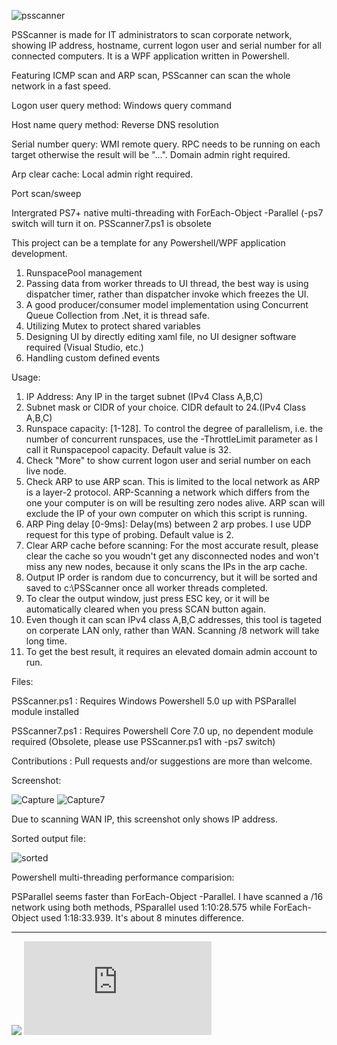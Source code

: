 ![psscanner](https://user-images.githubusercontent.com/57880343/115976871-26e85500-a527-11eb-82e4-b7d1b768056e.png)

PSScanner is made for IT administrators to scan corporate network, showing IP address, hostname, current logon user and serial number for all connected computers.
It is a WPF application written in Powershell.

Featuring ICMP scan and ARP scan, PSScanner can scan the whole network in a fast speed.

Logon user query method: Windows query command

Host name query method: Reverse DNS resolution

Serial number query: WMI remote query. RPC needs to be running on each target otherwise the result will be "...". Domain admin right required.

Arp clear cache: Local admin right required.

Port scan/sweep

Intergrated PS7+ native multi-threading with ForEach-Object -Parallel (-ps7 switch will turn it on. PSScanner7.ps1 is obsolete

This project can be a template for any Powershell/WPF application development.

1) RunspacePool management
2) Passing data from worker threads to UI thread, the best way is using dispatcher timer, rather than dispatcher invoke which freezes the UI.
3) A good producer/consumer model implementation using Concurrent Queue Collection from .Net, it is thread safe.
4) Utilizing Mutex to protect shared variables
5) Designing UI by directly editing xaml file, no UI designer software required (Visual Studio, etc.)
6) Handling custom defined events

Usage:

1) IP Address: Any IP in the target subnet (IPv4 Class A,B,C)
2) Subnet mask or CIDR of your choice. CIDR default to 24.(IPv4 Class A,B,C)
3) Runspace capacity: [1-128]. To control the degree of parallelism, i.e. the number of concurrent runspaces, use the -ThrottleLimit parameter as I call it Runspacepool capacity. Default value is 32.
4) Check "More" to show current logon user and serial number on each live node.
5) Check ARP to use ARP scan. This is limited to the local network as ARP is a layer-2 protocol. ARP-Scanning a network which differs from the one your computer is on will be resulting zero nodes alive. ARP scan will exclude the IP of your own computer on which this script is running.
6) ARP Ping delay [0-9ms]: Delay(ms) between 2 arp probes. I use UDP request for this type of probing. Default value is 2.
7) Clear ARP cache before scanning: For the most accurate result, please clear the cache so you woudn't get any disconnected nodes and won't miss any new nodes, because it only scans the IPs in the arp cache.
8) Output IP order is random due to concurrency, but it will be sorted and saved to c:\PSScanner once all worker threads completed.
9) To clear the output window, just press ESC key, or it will be automatically cleared when you press SCAN button again.
10) Even though it can scan IPv4 class A,B,C addresses, this tool is tageted on corperate LAN only, rather than WAN. Scanning /8 network will take long time.
11) To get the best result, it requires an elevated domain admin account to run.

Files:

PSScanner.ps1  : Requires Windows Powershell 5.0 up with PSParallel module installed

PSScanner7.ps1  : Requires Powershell Core 7.0 up, no dependent module required (Obsolete, please use PSScanner.ps1 with -ps7 switch)

Contributions : Pull requests and/or suggestions are more than welcome.

Screenshot:

![Capture](https://user-images.githubusercontent.com/57880343/115995007-53838780-a58e-11eb-98a3-dbe009c68a9c.PNG)
![Capture7](https://user-images.githubusercontent.com/57880343/115999428-89316c00-a5a0-11eb-9183-8f4d021cbb72.PNG)


Due to scanning WAN IP, this screenshot only shows IP address.

Sorted output file:

![sorted](https://user-images.githubusercontent.com/57880343/115995150-ede3cb00-a58e-11eb-97ac-6bcc9e8552ce.PNG)

Powershell multi-threading performance comparision:

PSParallel seems faster than ForEach-Object -Parallel. I have scanned a /16 network using both methods, PSparallel used 1:10:28.575 while ForEach-Object used 1:18:33.939. It's about 8 minutes difference.

---------------
![](https://komarev.com/ghpvc/?username=MeCRO-DEV&color=green)
![](http://mecro.net/psscanner.php)
